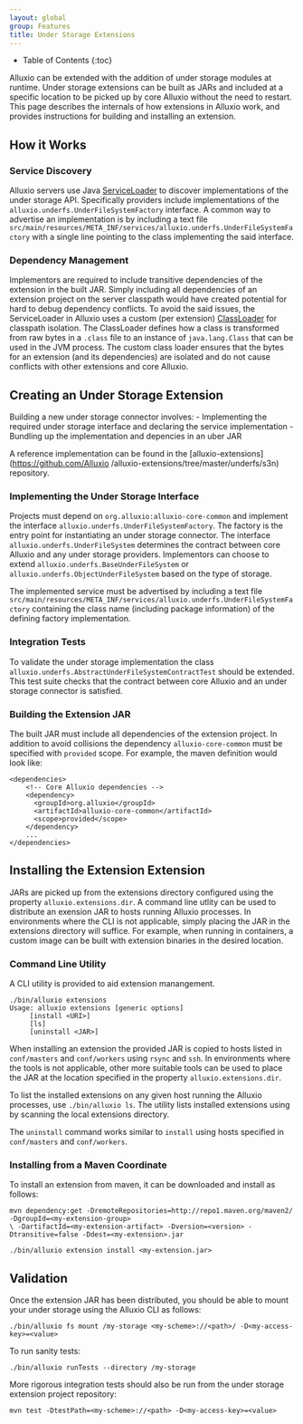 ```yaml
---
layout: global
group: Features
title: Under Storage Extensions
---
```


* Table of Contents
{:toc}

Alluxio can be extended with the addition of under storage modules at runtime. Under storage
extensions can be built as JARs and included at a specific location to be picked up by core Alluxio
without the need to restart. This page describes the internals of how extensions in Alluxio work,
and provides instructions for building and installing an extension.

## How it Works

### Service Discovery

Alluxio servers use Java
[ServiceLoader](https://docs.oracle.com/javase/7/docs/api/java/util/ServiceLoader.html) to discover
implementations of the under storage API. Specifically providers include implementations of the
`alluxio.underfs.UnderFileSystemFactory` interface. A common way to advertise an implementation is
by including a text file
`src/main/resources/META_INF/services/alluxio.underfs.UnderFileSystemFactory` with a single line
pointing to the class implementing the said interface.

### Dependency Management

Implementors are required to include transitive dependencies of the extension in the built JAR.
Simply including all dependencies of an extension project on the server classpath would have created
potential for hard to debug dependency conflicts. To avoid the said issues, the ServiceLoader in
Alluxio uses a custom (per extension)
[ClassLoader](https://docs.oracle.com/javase/7/docs/api/java/lang/ClassLoader.html) for classpath
isolation. The ClassLoader defines how a class is transformed from raw bytes in a `.class` file to
an instance of `java.lang.Class` that can be used in the JVM process. The custom class loader
ensures that the bytes for an extension (and its dependencies) are isolated and do not cause
conflicts with other extensions and core Alluxio.

## Creating an Under Storage Extension

Building a new under storage connector involves: - Implementing the required under storage interface
and declaring the service implementation - Bundling up the implementation and depencies in an uber
JAR

A reference implementation can be found in the [alluxio-extensions](https://github.com/Alluxio
/alluxio-extensions/tree/master/underfs/s3n) repository.

### Implementing the Under Storage Interface

Projects must depend on `org.alluxio:alluxio-core-common` and implement the interface
`alluxio.underfs.UnderFileSystemFactory`. The factory is the entry point for instantiating an under
storage connector. The interface `alluxio.underfs.UnderFileSystem` determines the contract between
core Alluxio and any under storage providers. Implementors can choose to extend
`alluxio.underfs.BaseUnderFileSystem` or `alluxio.underfs.ObjectUnderFileSystem` based on the type
of storage.

The implemented service must be advertised by including a text file
`src/main/resources/META_INF/services/alluxio.underfs.UnderFileSystemFactory` containing the class
name (including package information) of the defining factory implementation.

### Integration Tests

To validate the under storage implementation the class
`alluxio.underfs.AbstractUnderFileSystemContractTest` should be extended. This test suite checks
that the contract between core Alluxio and an under storage connector is satisfied.

### Building the Extension JAR

The built JAR must include all dependencies of the extension project. In addition to avoid
collisions the dependency `alluxio-core-common` must be specified with `provided` scope. For
example, the maven definition would look like:

```
<dependencies>
    <!-- Core Alluxio dependencies -->
    <dependency>
      <groupId>org.alluxio</groupId>
      <artifactId>alluxio-core-common</artifactId>
      <scope>provided</scope>
    </dependency>
    ...
</dependencies>
```

## Installing the Extension Extension

JARs are picked up from the extensions directory configured using the property
`alluxio.extensions.dir`. A command line utlity can be used to distribute an exension JAR to hosts
running Alluxio processes. In environments where the CLI is not applicable, simply placing the JAR
in the extensions directory will suffice. For example, when running in containers, a custom image
can be built with extension binaries in the desired location.

### Command Line Utility

A CLI utility is provided to aid extension manangement.

```
./bin/alluxio extensions
Usage: alluxio extensions [generic options]
	 [install <URI>]
	 [ls]
	 [uninstall <JAR>]
```

When installing an extension the provided JAR is copied to hosts listed in `conf/masters` and
`conf/workers` using `rsync` and `ssh`. In environments where the tools is not applicable, other
more suitable tools can be used to place the JAR at the location specified in the property
`alluxio.extensions.dir`.

To list the installed extensions on any given host running the Alluxio processes, use `./bin/alluxio
ls`. The utility lists installed extensions using by scanning the local extensions directory.

The `uninstall` command works similar to `install` using hosts specified in `conf/masters` and
`conf/workers`.

### Installing from a Maven Coordinate

To install an extension from maven, it can be downloaded and install as follows:

```
mvn dependency:get -DremoteRepositories=http://repo1.maven.org/maven2/ -DgroupId=<my-extension-group>
\ -DartifactId=<my-extension-artifact> -Dversion=<version> -Dtransitive=false -Ddest=<my-extension>.jar

./bin/alluxio extension install <my-extension.jar>
```

## Validation

Once the extension JAR has been distributed, you should be able to mount your under storage using
the Alluxio CLI as follows:

```
./bin/alluxio fs mount /my-storage <my-scheme>://<path>/ -D<my-access-key>=<value>
```

To run sanity tests:
```
./bin/alluxio runTests --directory /my-storage
```

More rigorous integration tests should also be run from the under storage extension project repository:
```
mvn test -DtestPath=<my-scheme>://<path> -D<my-access-key>=<value>
```
